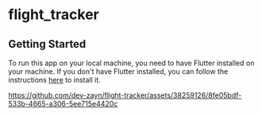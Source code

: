 # flight_tracker


## Getting Started
To run this app on your local machine, you need to have Flutter installed on your machine. If you don't have Flutter installed, you can follow the instructions [here](https://flutter.dev/docs/get-started/install) to install it.



https://github.com/dev-zayn/flight-tracker/assets/38259126/8fe05bdf-533b-4665-a306-5ee715e4420c

